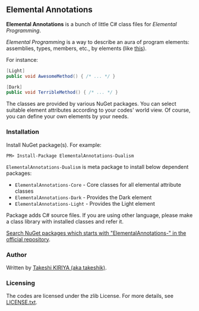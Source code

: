 ## Elemental Annotations

**Elemental Annotations** is a bunch of little C# class files for *Elemental Programming*.

*Elemental Programming* is a way to describe an aura of program elements: assemblies, types, members, etc., by elements (like [this](http://en.wikipedia.org/wiki/Classical_element)).

For instance:

```csharp
[Light]
public void AwesomeMethod() { /* ... */ }

[Dark]
public void TerribleMethod() { /* ... */ }
```

The classes are provided by various NuGet packages. You can select suitable element attributes according to your codes' world view. Of course, you can define your own elements by your needs.

### Installation

Install NuGet package(s). For example:

```
PM> Install-Package ElementalAnnotations-Dualism
```

`ElementalAnnotations-Dualism` is meta package to install below dependent packages:

* `ElementalAnnotations-Core` - Core classes for all elemental attribute classes
* `ElementalAnnotations-Dark` - Provides the Dark element
* `ElementalAnnotations-Light` - Provides the Light element

Package adds C# source files. If you are using other language, please make a class library with installed classes and refer it.

[Search NuGet packages which starts with "ElementalAnnotations-" in the official repository](https://www.nuget.org/packages?q=ElementalAnnotations-).

### Author

Written by [Takeshi KIRIYA (aka takeshik)](https://takeshik.org).

### Licensing

The codes are licensed under the zlib License. For more details, see [LICENSE.txt](https://github.com/takeshik/ElementalAnnotations/blob/master/LICENSE.txt).
